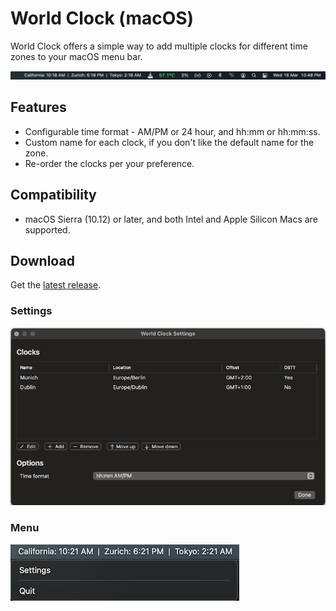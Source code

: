 # World Clock (macOS)
World Clock offers a simple way to add multiple clocks for different time zones to your macOS menu bar.

![World Clock screenshot](/Screenshots/WorldClock.png?raw=true)

## Features
- Configurable time format - AM/PM or 24 hour, and hh:mm or hh:mm:ss.
- Custom name for each clock, if you don't like the default name for the zone.
- Re-order the clocks per your preference.

## Compatibility
- macOS Sierra (10.12) or later, and both Intel and Apple Silicon Macs are supported.

## Download

Get the [latest release](https://github.com/kartik-venugopal/world-clock/releases/latest).

### Settings

![World Clock settings screenshot](/Screenshots/WorldClock-Settings.png?raw=true)

### Menu

![World Clock menu screenshot](/Screenshots/WorldClock-Menu.png?raw=true)
